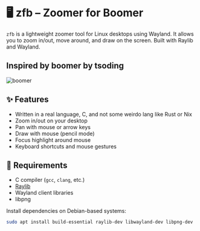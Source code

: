 # 🖥️ zfb – Zoomer for Boomer

`zfb` is a lightweight zoomer tool for Linux desktops using Wayland. It allows you to zoom in/out, move around, and draw on the screen. Built with Raylib and Wayland.

## Inspired by boomer by tsoding

![boomer](https://github.com/tsoding/boomer)

## ✨ Features

- Written in a real language, C, and not some weirdo lang like Rust or Nix  
- Zoom in/out on your desktop  
- Pan with mouse or arrow keys  
- Draw with mouse (pencil mode)  
- Focus highlight around mouse  
- Keyboard shortcuts and mouse gestures  

## 🧰 Requirements

- C compiler (`gcc`, `clang`, etc.)  
- [Raylib](https://www.raylib.com/)  
- Wayland client libraries  
- libpng  

Install dependencies on Debian-based systems:

```bash
sudo apt install build-essential raylib-dev libwayland-dev libpng-dev
